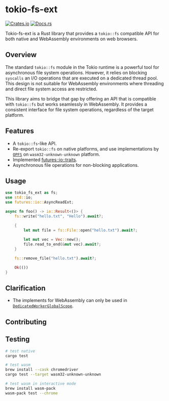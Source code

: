 # tokio-fs-ext

[![Crates.io](https://img.shields.io/crates/v/tokio-fs-ext.svg)](https://crates.io/crates/tokio-fs-ext)
[![Docs.rs](https://docs.rs/tokio-fs-ext/badge.svg)](https://docs.rs/tokio-fs-ext)

Tokio-fs-ext is a Rust library that provides a `tokio::fs` compatible API for both native and WebAssembly environments on web browsers.

## Overview

The standard `tokio::fs` module in the Tokio runtime is a powerful tool for asynchronous file system operations. However, it relies on blocking `syscalls` an I/O operations that are executed on a dedicated thread pool. This design is not suitable for WebAssembly environments where threading and direct file system access are restricted.

This library aims to bridge that gap by offering an API that is compatible with `tokio::fs` but works seamlessly in WebAssembly. It provides a consistent interface for file system operations, regardless of the target platform.

## Features

- A `tokio::fs`-like API.
- Re-export `tokio::fs` on native platforms, and use implementations by [`OPFS`](https://developer.mozilla.org/en-US/docs/Web/API/File_System_API/Origin_private_file_system) on `wasm32-unknown-unknown` platform.
- Implemented [futures::io::traits](https://docs.rs/futures/0.3.31/futures/io/index.html#traits).
- Asynchronous file operations for non-blocking applications.

## Usage

```rust
use tokio_fs_ext as fs;
use std::io;
use futures::io::AsyncReadExt;

async fn foo() -> io::Result<()> {
    fs::write("hello.txt", "Hello").await?;

    {
        let mut file = fs::File::open("hello.txt").await?;
    
        let mut vec = Vec::new();
        file.read_to_end(&mut vec).await?;
    }

    fs::remove_file("hello.txt").await?;

    Ok(())
}
```

## Clarification

- The implements for WebAssembly can only be used in [`DedicatedWorkerGlobalScope`](https://developer.mozilla.org/en-US/docs/Web/API/DedicatedWorkerGlobalScope).

## Contributing

## Testing

```bash
# test native
cargo test

# test wasm
brew install --cask chromedriver
cargo test --target wasm32-unknown-unknown

# test wasm in interactive mode
brew install wasm-pack
wasm-pack test --chrome
```
